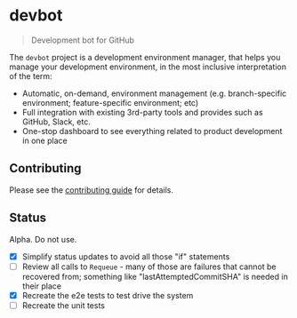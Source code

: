 # devbot

> Development bot for GitHub

The `devbot` project is a development environment manager, that helps you manage your development environment, in the
most inclusive interpretation of the term:

* Automatic, on-demand, environment management (e.g. branch-specific environment; feature-specific environment; etc)
* Full integration with existing 3rd-party tools and provides such as GitHub, Slack, etc.
* One-stop dashboard to see everything related to product development in one place

## Contributing

Please see the [contributing guide](.github/CONTRIBUTING.md) for details.

## Status

Alpha. Do not use.

- [x] Simplify status updates to avoid all those "if" statements
- [ ] Review all calls to `Requeue` - many of those are failures that cannot be recovered from; something like "lastAttemptedCommitSHA" is needed in their place
- [x] Recreate the e2e tests to test drive the system
- [ ] Recreate the unit tests
